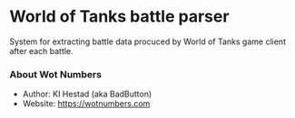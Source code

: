 # World of Tanks battle parser #

System for extracting battle data procuced by World of Tanks game client after each battle.

### About Wot Numbers ###

* Author: KI Hestad (aka BadButton)
* Website: https://wotnumbers.com
